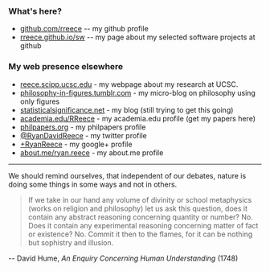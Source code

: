 
### What's here?

-   [github.com/rreece](https://github.com/rreece) -- my github profile
-   [rreece.github.io/sw](sw/) -- my page about my selected software projects at github


### My web presence elsewhere

-   [reece.scipp.ucsc.edu](http://reece.scipp.ucsc.edu/) - my webpage about my research at UCSC.
-   [philosophy-in-figures.tumblr.com](http://philosophy-in-figures.tumblr.com/) - my micro-blog on philosophy using only figures
-   [statisticalsignificance.net](http://statisticalsignificance.net/) - my blog (still trying to get this going)
-   [academia.edu/RReece](https://ucsc.academia.edu/RReece) - my academia.edu profile (get my papers here)
-   [philpapers.org](http://philpapers.org/profile/71785) - my philpapers profile
-   [&#64;RyanDavidReece](https://twitter.com/RyanDavidReece) - my twitter profile
-   [+RyanReece](https://plus.google.com/+RyanReece/posts) - my google+ profile
-   [about.me/ryan.reece](http://about.me/ryan.reece) - my about.me profile


-----------------------------------------------------------

We should remind ourselves, that independent of our debates,
nature is doing some things in some ways and not in others.

>   If we take in our hand any volume of divinity or school metaphysics
>   (works on religion and philosophy) let us ask this question,
>   does it contain any abstract reasoning concerning quantity or number?
>   No. Does it contain any experimental reasoning concerning matter of
>   fact or existence? No. Commit it then to the flames,
>   for it can be nothing but sophistry and illusion.

 -- David Hume, *An Enquiry Concerning Human Understanding* (1748)



